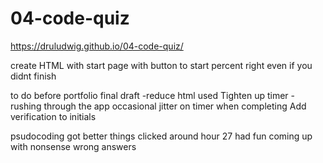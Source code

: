 # 04-code-quiz
 
https://druludwig.github.io/04-code-quiz/

create HTML with start page with button to start
percent right even if you didnt finish

to do before portfolio final draft
-reduce html used
Tighten up timer - rushing through the app
occasional jitter on timer when completing
Add verification to initials

psudocoding got better
things clicked around hour 27
had fun coming up with nonsense wrong answers